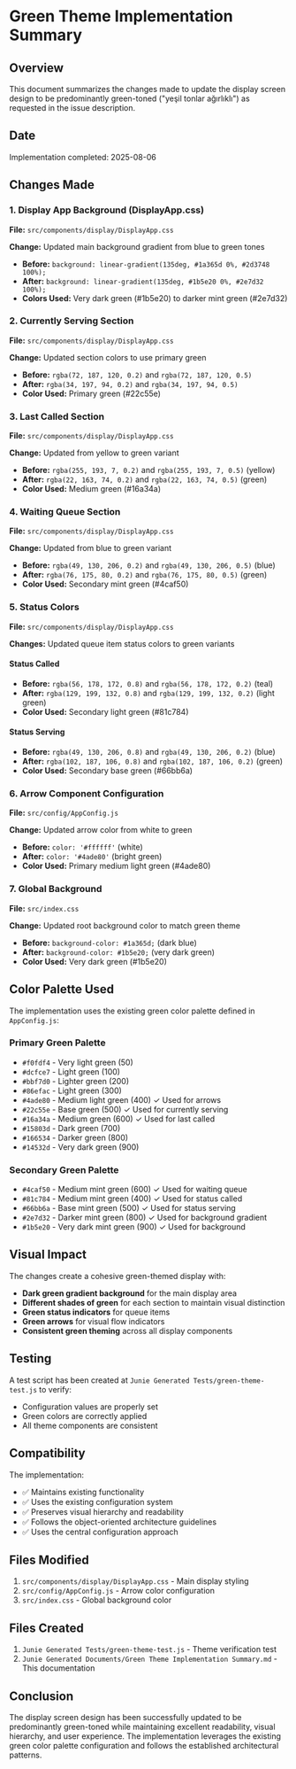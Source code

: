# Green Theme Implementation Summary

## Overview
This document summarizes the changes made to update the display screen design to be predominantly green-toned ("yeşil tonlar ağırlıklı") as requested in the issue description.

## Date
Implementation completed: 2025-08-06

## Changes Made

### 1. Display App Background (DisplayApp.css)
**File:** `src/components/display/DisplayApp.css`

**Change:** Updated main background gradient from blue to green tones
- **Before:** `background: linear-gradient(135deg, #1a365d 0%, #2d3748 100%);`
- **After:** `background: linear-gradient(135deg, #1b5e20 0%, #2e7d32 100%);`
- **Colors Used:** Very dark green (#1b5e20) to darker mint green (#2e7d32)

### 2. Currently Serving Section
**File:** `src/components/display/DisplayApp.css`

**Change:** Updated section colors to use primary green
- **Before:** `rgba(72, 187, 120, 0.2)` and `rgba(72, 187, 120, 0.5)`
- **After:** `rgba(34, 197, 94, 0.2)` and `rgba(34, 197, 94, 0.5)`
- **Color Used:** Primary green (#22c55e)

### 3. Last Called Section
**File:** `src/components/display/DisplayApp.css`

**Change:** Updated from yellow to green variant
- **Before:** `rgba(255, 193, 7, 0.2)` and `rgba(255, 193, 7, 0.5)` (yellow)
- **After:** `rgba(22, 163, 74, 0.2)` and `rgba(22, 163, 74, 0.5)` (green)
- **Color Used:** Medium green (#16a34a)

### 4. Waiting Queue Section
**File:** `src/components/display/DisplayApp.css`

**Change:** Updated from blue to green variant
- **Before:** `rgba(49, 130, 206, 0.2)` and `rgba(49, 130, 206, 0.5)` (blue)
- **After:** `rgba(76, 175, 80, 0.2)` and `rgba(76, 175, 80, 0.5)` (green)
- **Color Used:** Secondary mint green (#4caf50)

### 5. Status Colors
**File:** `src/components/display/DisplayApp.css`

**Changes:** Updated queue item status colors to green variants

#### Status Called
- **Before:** `rgba(56, 178, 172, 0.8)` and `rgba(56, 178, 172, 0.2)` (teal)
- **After:** `rgba(129, 199, 132, 0.8)` and `rgba(129, 199, 132, 0.2)` (light green)
- **Color Used:** Secondary light green (#81c784)

#### Status Serving
- **Before:** `rgba(49, 130, 206, 0.8)` and `rgba(49, 130, 206, 0.2)` (blue)
- **After:** `rgba(102, 187, 106, 0.8)` and `rgba(102, 187, 106, 0.2)` (green)
- **Color Used:** Secondary base green (#66bb6a)

### 6. Arrow Component Configuration
**File:** `src/config/AppConfig.js`

**Change:** Updated arrow color from white to green
- **Before:** `color: '#ffffff'` (white)
- **After:** `color: '#4ade80'` (bright green)
- **Color Used:** Primary medium light green (#4ade80)

### 7. Global Background
**File:** `src/index.css`

**Change:** Updated root background color to match green theme
- **Before:** `background-color: #1a365d;` (dark blue)
- **After:** `background-color: #1b5e20;` (very dark green)
- **Color Used:** Very dark green (#1b5e20)

## Color Palette Used

The implementation uses the existing green color palette defined in `AppConfig.js`:

### Primary Green Palette
- `#f0fdf4` - Very light green (50)
- `#dcfce7` - Light green (100)
- `#bbf7d0` - Lighter green (200)
- `#86efac` - Light green (300)
- `#4ade80` - Medium light green (400) ✓ Used for arrows
- `#22c55e` - Base green (500) ✓ Used for currently serving
- `#16a34a` - Medium green (600) ✓ Used for last called
- `#15803d` - Dark green (700)
- `#166534` - Darker green (800)
- `#14532d` - Very dark green (900)

### Secondary Green Palette
- `#4caf50` - Medium mint green (600) ✓ Used for waiting queue
- `#81c784` - Medium mint green (400) ✓ Used for status called
- `#66bb6a` - Base mint green (500) ✓ Used for status serving
- `#2e7d32` - Darker mint green (800) ✓ Used for background gradient
- `#1b5e20` - Very dark mint green (900) ✓ Used for background

## Visual Impact

The changes create a cohesive green-themed display with:
- **Dark green gradient background** for the main display area
- **Different shades of green** for each section to maintain visual distinction
- **Green status indicators** for queue items
- **Green arrows** for visual flow indicators
- **Consistent green theming** across all display components

## Testing

A test script has been created at `Junie Generated Tests/green-theme-test.js` to verify:
- Configuration values are properly set
- Green colors are correctly applied
- All theme components are consistent

## Compatibility

The implementation:
- ✅ Maintains existing functionality
- ✅ Uses the existing configuration system
- ✅ Preserves visual hierarchy and readability
- ✅ Follows the object-oriented architecture guidelines
- ✅ Uses the central configuration approach

## Files Modified

1. `src/components/display/DisplayApp.css` - Main display styling
2. `src/config/AppConfig.js` - Arrow color configuration
3. `src/index.css` - Global background color

## Files Created

1. `Junie Generated Tests/green-theme-test.js` - Theme verification test
2. `Junie Generated Documents/Green Theme Implementation Summary.md` - This documentation

## Conclusion

The display screen design has been successfully updated to be predominantly green-toned while maintaining excellent readability, visual hierarchy, and user experience. The implementation leverages the existing green color palette configuration and follows the established architectural patterns.